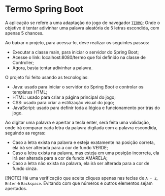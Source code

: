 # Termo Spring Boot

A aplicação se refere a uma adaptação do jogo de navegador [`TERMO`](https://term.ooo/);
Onde o objetivo é tentar adivinhar uma palavra aleatória de 5 letras escondida, com apenas 5 chances.

Ao baixar o projeto, para acessa-lo, deve realizar os seguintes passos:
- Executar a classe main, para iniciar o servidor do Spring Boot;
- Acesse o link: localhost:8080/termo que foi definido na classe de Controller;
- Agora, basta tentar adivinhar a palavra.

O projeto foi feito usando as tecnologias:
- Java: usado para iniciar o servidor do Spring Boot e controlar os templates HTML;
- HTML: usado para criar a página principal do jogo;
- CSS: usado para criar a estilização visual do jogo;
- JavaScript: usado para definir toda a lógica e funcionamento por trás do jogo.

Ao digitar uma palavra e apertar a tecla enter, será feita uma validação, onde irá comparar cada letra da palavra digitada com a palavra escondida, seguindo as regras:
- Caso a letra exista na palavra e esteja exatamente na posição correta, ela irá ser alterada para a cor de fundo VERDE;
- Caso a letra exista na palavra, mas esteja em uma posição incorreta, ela irá ser alterada para a cor de fundo AMARELA;
- Caso a letra não exista na palavra, ela irá ser alterada para a cor de fundo cinza.

[!NOTE]
Há uma verificação que aceita cliques apenas nas teclas de `A - Z`, `Enter` e `Backspace`. Evitando com que números e outros elementos sejam apertados.

 
